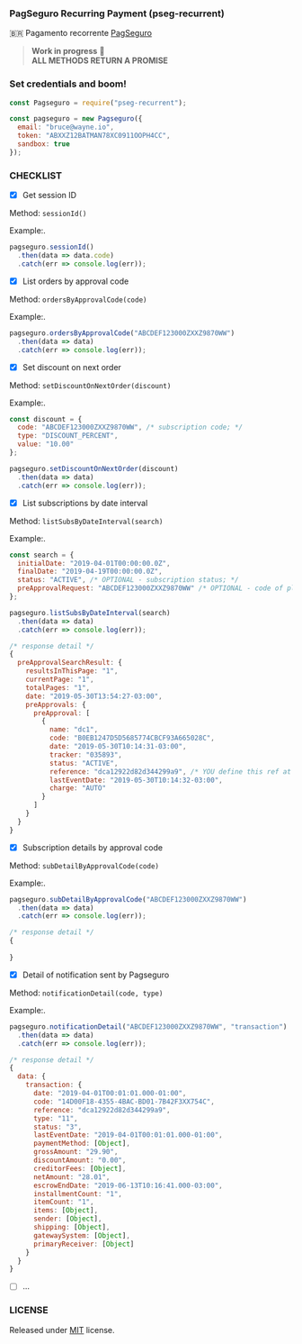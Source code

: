 ### PagSeguro Recurring Payment (pseg-recurrent)<br/>
:brazil: Pagamento recorrente [PagSeguro](https://dev.pagseguro.uol.com.br/docs/pagamento-recorrente)

> **Work in progress** :metal: <br/>
> **ALL METHODS RETURN A PROMISE**

### Set credentials and boom!
```js
const Pagseguro = require("pseg-recurrent");

const pagseguro = new Pagseguro({
  email: "bruce@wayne.io",
  token: "ABXXZ12BATMAN78XC0911OOPH4CC",
  sandbox: true
});
```

### CHECKLIST<br/>
- [x] Get session ID

Method: `sessionId()`

Example:.
```js
pagseguro.sessionId()
  .then(data => data.code)
  .catch(err => console.log(err));
```
- [x] List orders by approval code

Method: `ordersByApprovalCode(code)`

Example:.
```js
pagseguro.ordersByApprovalCode("ABCDEF123000ZXXZ9870WW")
  .then(data => data)
  .catch(err => console.log(err));
```
- [x] Set discount on next order

Method: `setDiscountOnNextOrder(discount)`

Example:.
```js
const discount = { 
  code: "ABCDEF123000ZXXZ9870WW", /* subscription code; */
  type: "DISCOUNT_PERCENT",
  value: "10.00" 
};

pagseguro.setDiscountOnNextOrder(discount)
  .then(data => data)
  .catch(err => console.log(err));
```

- [x] List subscriptions by date interval

Method: `listSubsByDateInterval(search)`

Example:.
```js
const search = { 
  initialDate: "2019-04-01T00:00:00.0Z",
  finalDate: "2019-04-19T00:00:00.0Z",
  status: "ACTIVE", /* OPTIONAL - subscription status; */
  preApprovalRequest: "ABCDEF123000ZXXZ9870WW" /* OPTIONAL - code of plan; */
};

pagseguro.listSubsByDateInterval(search)
  .then(data => data)
  .catch(err => console.log(err));

/* response detail */
{
  preApprovalSearchResult: {
    resultsInThisPage: "1",
    currentPage: "1",
    totalPages: "1",
    date: "2019-05-30T13:54:27-03:00",
    preApprovals: {
      preApproval: [
        {
          name: "dc1",
          code: "B0EB1247D5D5685774CBCF93A665028C",
          date: "2019-05-30T10:14:31-03:00",
          tracker: "035893",
          status: "ACTIVE",
          reference: "dca12922d82d344299a9", /* YOU define this ref at the time you sign up */
          lastEventDate: "2019-05-30T10:14:32-03:00",
          charge: "AUTO"
        }
      ]
    }
  }
}
```

- [x] Subscription details by approval code

Method: `subDetailByApprovalCode(code)`

Example:.
```js
pagseguro.subDetailByApprovalCode("ABCDEF123000ZXXZ9870WW")
  .then(data => data)
  .catch(err => console.log(err));

/* response detail */
{
  
}
```

- [x] Detail of notification sent by Pagseguro

Method: `notificationDetail(code, type)`

Example:.
```js
pagseguro.notificationDetail("ABCDEF123000ZXXZ9870WW", "transaction")
  .then(data => data)
  .catch(err => console.log(err));

/* response detail */
{
  data: {
    transaction: {
      date: "2019-04-01T00:01:01.000-01:00",
      code: "14D00F18-4355-4BAC-BD01-7B42F3XX754C",
      reference: "dca12922d82d344299a9",
      type: "11",
      status: "3",
      lastEventDate: "2019-04-01T00:01:01.000-01:00",
      paymentMethod: [Object],
      grossAmount: "29.90",
      discountAmount: "0.00",
      creditorFees: [Object],
      netAmount: "28.01",
      escrowEndDate: "2019-06-13T10:16:41.000-03:00",
      installmentCount: "1",
      itemCount: "1",
      items: [Object],
      sender: [Object],
      shipping: [Object],
      gatewaySystem: [Object],
      primaryReceiver: [Object]
    }
  }
}
```
- [ ] ...

### LICENSE
Released under [MIT](https://github.com/g1llz/pseg-recurrent/blob/master/LICENSE) license.
